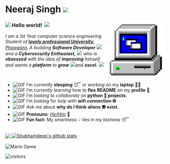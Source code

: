 # Neeraj Singh&nbsp;<img src="https://github.com/TheDudeThatCode/TheDudeThatCode/blob/master/Assets/Mario_Hello_Big.gif" width="30px">


<!-- 
    &nbsp; [![HitCount](http://hits.dwyl.com/TheDudeThatCode/TheDudeThatCode.svg)](http://hits.dwyl.com/TheDudeThatCode/TheDudeThatCode) 
-->

<img align="right" alt="PC GIF" src="https://github.com/TheDudeThatCode/TheDudeThatCode/blob/master/Assets/PC.gif" width="190" />

### <img src="https://github.com/TheDudeThatCode/TheDudeThatCode/blob/master/Assets/Hi.gif" width="29px"> **Hello world!** &nbsp;<img src="https://github.com/TheDudeThatCode/TheDudeThatCode/blob/master/Assets/Earth.gif" width="24px">

<p>
  <em>
    I am a 1st Year computer science engineering Student of <a href="https://www.lpu.in/"> <b>lovely professional University</b>, Phagwara</a>.  
    A budding <b>Software Developer</b> <img src="https://github.com/TheDudeThatCode/TheDudeThatCode/blob/master/Assets/Developer.gif" width="30px"> and a <b>Cybersecurity  Enthusiast,</b>&nbsp;<img src="https://github.com/TheDudeThatCode/TheDudeThatCode/blob/master/Assets/Designer.gif" width="36px">  who is <b>obsessed</b>
    with the idea of <b>improving</b> himself and wants a <b>platform</b> to 
    <b>grow</b> <img src="https://github.com/TheDudeThatCode/TheDudeThatCode/blob/master/Assets/Rocket.gif" width="18px">and 
    <b>excel.</b> <img src="https://github.com/TheDudeThatCode/TheDudeThatCode/blob/master/Assets/Medal.gif" width="20px">
  </em>  
</p>

<br>

- <img alt="GIF" src="https://github.com/TheDudeThatCode/TheDudeThatCode/blob/master/Assets/wave.gif" width="20vw" /> I’m *currently* **sleeping** 😴 or *working* on my **laptop** 👨‍💻
- <img alt="GIF" src="https://github.com/TheDudeThatCode/TheDudeThatCode/blob/master/Assets/gandalf_parrot.gif" width="20vw" /> I’m *currently learning* how to **flex README** on my **profile** 💪.
- <img alt="GIF" src="https://github.com/TheDudeThatCode/TheDudeThatCode/blob/master/Assets/headbang.gif" width="20vw" /> I’m *looking to collaborate* on **python 🐍 projects**.
- <img alt="GIF" src="https://github.com/TheDudeThatCode/TheDudeThatCode/blob/master/Assets/hmm.gif" width="20vw" /> I’m *looking* for *help* with **wifi connection 🌐**
- <img alt="GIF" src="https://github.com/TheDudeThatCode/TheDudeThatCode/blob/master/Assets/happy.gif" width="20vw" /> *Ask me* about **why do I think aliens 👽 exist.**
- <img alt="GIF" src="https://github.com/TheDudeThatCode/TheDudeThatCode/blob/master/Assets/powerup.gif" width="20vw" /> **Pronouns:** [*He/Him*](https://pronoun.is/he) 🧔
- <img alt="GIF" src="https://github.com/TheDudeThatCode/TheDudeThatCode/blob/master/Assets/coin.gif" width="20vw" /> **Fun fact:** My *smartness* 💡 lies in my *laziness* 😴


<br>

<a href="https://github.com/gamersnsp">
  <img align="center" src="https://github-readme-stats.vercel.app/api/top-langs/?username=TheDudeThatCode&theme=dark&hide_langs_below=1" />
</a>

<a href="https://github.com/gamersnsp">
 <img align="center" src="https://github-readme-stats.vercel.app/api?username=gamersnsp&show_icons=true&theme=dark&line_height=27" alt="Shubhamdeep's github stats"/>
</a>



<br>
<!--
![Neeraj github stats](https://github-readme-stats.vercel.app/api?username=gamersnsp&show_icons=true&hide_border=true)
-->

<br>

<img src="https://github.com/TheDudeThatCode/TheDudeThatCode/blob/master/Assets/Mario_Gameplay.gif" alt="Mario Game" width="980">

<br>








![visitors](https://visitor-badge.laobi.icu/badge?page_id=gamersnsp)

